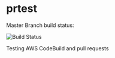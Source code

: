 # prtest

Master Branch build status:

![Build Status](https://codebuild.us-east-1.amazonaws.com/badges?uuid=eyJlbmNyeXB0ZWREYXRhIjoiNkRSYWFwV0R2RnBjN3NOSTg2a1FpY3poM3ZYR21uaGxxUStiMnRwMWVCQjkxcXBxNVExNWFBM3FReTZtdlZ6ZFJWa2EzY0VyRS9McHVqd3hVV0ZPR0VNPSIsIml2UGFyYW1ldGVyU3BlYyI6Ik40WExwL0d3Z015UVJhNXQiLCJtYXRlcmlhbFNldFNlcmlhbCI6MX0%3D&branch=master)


Testing AWS CodeBuild and pull requests

